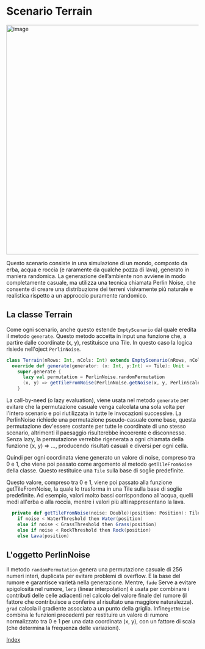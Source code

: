 # Scenario Terrain
<img width="800" height="601" alt="image" src="https://github.com/user-attachments/assets/22cf6284-d262-493a-956a-dad3ca09a8e5" />

Questo scenario consiste in una simulazione di un mondo, composto da erba, acqua e roccia (e raramente da qualche pozza di lava), generato in maniera randomica.
La generazione dell’ambiente non avviene in modo completamente casuale, ma utilizza una tecnica chiamata Perlin Noise, che consente di creare una distribuzione dei terreni visivamente più naturale e realistica rispetto a un approccio puramente randomico.

## La classe Terrain

Come ogni scenario, anche questo estende `EmptyScenario` dal quale eredita il metodo `generate`. Questo metodo accetta in input una funzione che, a partire dalle coordinate (x, y), restituisce una Tile. In questo caso la logica risiede nell'oject `PerlinNoise`. 
```scala
class Terrain(nRows: Int, nCols: Int) extends EmptyScenario(nRows, nCols):
  override def generate(generator: (x: Int, y:Int) => Tile): Unit =
    super.generate {
      lazy val permutation = PerlinNoise.randomPermutation
      (x, y) => getTileFromNoise(PerlinNoise.getNoise(x, y, PerlinScale, permutation))(Position(x, y))
    }
```
La call-by-need (o lazy evaluation), viene usata nel metodo `generate` per evitare che la permutazione casuale venga calcolata una sola volta per l'intero scenario e poi riutilizzata in tutte le invocazioni successive. La PerlinNoise richiede una permutazione pseudo-casuale come base, questa permutazione dev'essere costante per tutte le coordinate di uno stesso scenario, altrimenti il paesaggio risulterebbe incoerente e disconnesso. Senza lazy, la permutazione verrebbe rigenerata a ogni chiamata della funzione (x, y) => ..., producendo risultati casuali e diversi per ogni cella.

Quindi per ogni coordinata viene generato un valore di noise, compreso tra 0 e 1, che viene poi passato come argomento al metodo `getTileFromNoise` della classe.
Questo restituice una `Tile` sulla base di soglie predefinite.

Questo valore, compreso tra 0 e 1, viene poi passato alla funzione getTileFromNoise, la quale lo trasforma in una Tile sulla base di soglie predefinite.
Ad esempio, valori molto bassi corrispondono all'acqua, quelli medi all'erba o alla roccia, mentre i valori più alti rappresentano la lava.

```scala
  private def getTileFromNoise(noise: Double)(position: Position): Tile =
    if noise < WaterThreshold then Water(position)
    else if noise < GrassThreshold then Grass(position)
    else if noise < RockThreshold then Rock(position)
    else Lava(position)
```
## L'oggetto PerlinNoise

Il metodo `randomPermutation` genera una permutazione casuale di 256 numeri interi, duplicata per evitare problemi di overflow. È la base del rumore e garantisce varietà nella generazione. Mentre, `fade` Serve a evitare spigolosità nel rumore, `lerp` (linear interpolation) è usata per combinare i contributi delle celle adiacenti nel calcolo del valore finale del rumore (il fattore che contribuisce a conferire al risultato una maggiore naturalezza). `grad` calcola il gradiente associato a un punto della griglia. Infine`getNoise` combina le funzioni precedenti per restituire un valore di rumore normalizzato tra 0 e 1 per una data coordinata (x, y), con un fattore di scala (che determina la frequenza delle variazioni).


[Index](../index.md)
